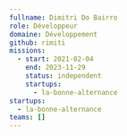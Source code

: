 ```yaml
---
fullname: Dimitri Do Bairro
role: Développeur
domaine: Développement
github: rimiti
missions:
  - start: 2021-02-04
    end: 2023-11-29
    status: independent
    startups:
      - la-bonne-alternance
startups:
  - la-bonne-alternance
teams: []
---
```

